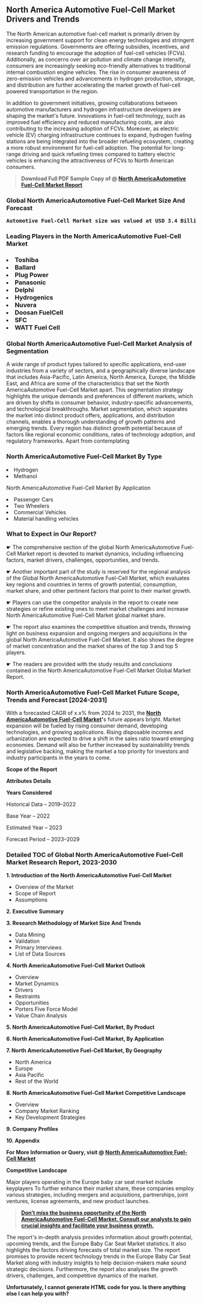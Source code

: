 <p> <h2>North America Automotive Fuel-Cell Market Drivers and Trends</h2><p>The North American automotive fuel-cell market is primarily driven by increasing government support for clean energy technologies and stringent emission regulations. Governments are offering subsidies, incentives, and research funding to encourage the adoption of fuel-cell vehicles (FCVs). Additionally, as concerns over air pollution and climate change intensify, consumers are increasingly seeking eco-friendly alternatives to traditional internal combustion engine vehicles. The rise in consumer awareness of zero-emission vehicles and advancements in hydrogen production, storage, and distribution are further accelerating the market growth of fuel-cell powered transportation in the region.</p><p>In addition to government initiatives, growing collaborations between automotive manufacturers and hydrogen infrastructure developers are shaping the market's future. Innovations in fuel-cell technology, such as improved fuel efficiency and reduced manufacturing costs, are also contributing to the increasing adoption of FCVs. Moreover, as electric vehicle (EV) charging infrastructure continues to expand, hydrogen fueling stations are being integrated into the broader refueling ecosystem, creating a more robust environment for fuel-cell adoption. The potential for long-range driving and quick refueling times compared to battery electric vehicles is enhancing the attractiveness of FCVs to North American consumers.</p></p><blockquote id="" class=""><strong>Download Full PDF Sample Copy of @&nbsp;<a href="https://www.verifiedmarketreports.com/download-sample/?rid=493784&utm_source=GitHub-Jan&utm_medium=290" target="_blank">North AmericaAutomotive Fuel-Cell Market Report</a>&nbsp;&nbsp;</strong></blockquote><h3 id="" class=""><strong>Global&nbsp;North AmericaAutomotive Fuel-Cell Market Size And Forecast</strong></h3><pre class="reader-text-block__code-block"><strong>Automotive Fuel-Cell Market size was valued at USD 3.4 Billion in 2022 and is projected to reach USD 23.5 Billion by 2030, growing at a CAGR of 27.8% from 2024 to 2030.</strong></pre><h3 id="" class="">Leading Players in the&nbsp;North AmericaAutomotive Fuel-Cell Market</h3><h3 class=""></Li><Li>Toshiba</Li><Li> Ballard</Li><Li> Plug Power</Li><Li> Panasonic</Li><Li> Delphi</Li><Li> Hydrogenics</Li><Li> Nuvera</Li><Li> Doosan FuelCell</Li><Li> SFC</Li><Li> WATT Fuel Cell</h3><h3 id="" class="">Global&nbsp;North AmericaAutomotive Fuel-Cell Market Analysis of Segmentation</h3><p id="" class="">A wide range of product types tailored to specific applications, end-user industries from a variety of sectors, and a geographically diverse landscape that includes Asia-Pacific, Latin America, North America, Europe, the Middle East, and Africa are some of the characteristics that set the North AmericaAutomotive Fuel-Cell Market apart. This segmentation strategy highlights the unique demands and preferences of different markets, which are driven by shifts in consumer behavior, industry-specific advancements, and technological breakthroughs. Market segmentation, which separates the market into distinct product offers, applications, and distribution channels, enables a thorough understanding of growth patterns and emerging trends. Every region has distinct growth potential because of factors like regional economic conditions, rates of technology adoption, and regulatory frameworks. Apart from contemplating</p><h3 id="" class="">North AmericaAutomotive Fuel-Cell Market&nbsp;By Type</h3><p></Li><Li>Hydrogen</Li><Li> Methanol</p><div class="" data-test-id=""><p>North AmericaAutomotive Fuel-Cell Market&nbsp;By Application</p></div><p class=""></Li><Li>Passenger Cars</Li><Li> Two Wheelers</Li><Li> Commercial Vehicles</Li><Li> Material handling vehicles</p><div class="" data-test-id=""><h3><span class="">What to Expect in Our Report?</span></h3></div><div class="" data-test-id=""><p><span class="">☛ The comprehensive section of the global North AmericaAutomotive Fuel-Cell Market report is devoted to market dynamics, including influencing factors, market drivers, challenges, opportunities, and trends.</span></p></div><div class="" data-test-id=""><p><span class="">☛ Another important part of the study is reserved for the regional analysis of the Global North AmericaAutomotive Fuel-Cell Market, which evaluates key regions and countries in terms of growth potential, consumption, market share, and other pertinent factors that point to their market growth.</span></p></div><div class="" data-test-id=""><p><span class="">☛ Players can use the competitor analysis in the report to create new strategies or refine existing ones to meet market challenges and increase North AmericaAutomotive Fuel-Cell Market global market share.</span></p></div><div class="" data-test-id=""><p><span class="">☛ The report also examines the competitive situation and trends, throwing light on business expansion and ongoing mergers and acquisitions in the global North AmericaAutomotive Fuel-Cell Market. It also shows the degree of market concentration and the market shares of the top 3 and top 5 players.</span></p></div><div class="" data-test-id=""><p><span class="">☛ The readers are provided with the study results and conclusions contained in the North AmericaAutomotive Fuel-Cell Market Global Market Report.</span></p></div><div class="" data-test-id=""><h3><span class="">North AmericaAutomotive Fuel-Cell Market Future Scope, Trends and Forecast [2024-2031]</span></h3></div><div class="" data-test-id=""><p><span class="">With a forecasted CAGR of x.x% from 2024 to 2031, the <strong><a href="https://www.verifiedmarketreports.com/download-sample/?rid=493784&utm_source=GitHub-Jan&utm_medium=290" target="_blank">North AmericaAutomotive Fuel-Cell Market</a>'</strong>s future appears bright. Market expansion will be fueled by rising consumer demand, developing technologies, and growing applications. Rising disposable incomes and urbanization are expected to drive a shift in the sales ratio toward emerging economies. Demand will also be further increased by sustainability trends and legislative backing, making the market a top priority for investors and industry participants in the years to come.</span></p><p id="ember66" class="ember-view reader-text-block__paragraph"><strong>Scope of the Report</strong></p><p id="ember67" class="ember-view reader-text-block__paragraph"><strong>Attributes Details</strong></p><p id="ember68" class="ember-view reader-text-block__paragraph"><strong>Years Considered</strong></p><p id="ember69" class="ember-view reader-text-block__paragraph">Historical Data &ndash; 2019&ndash;2022</p><p id="ember70" class="ember-view reader-text-block__paragraph">Base Year &ndash; 2022</p><p id="ember71" class="ember-view reader-text-block__paragraph">Estimated Year &ndash; 2023</p><p id="ember72" class="ember-view reader-text-block__paragraph">Forecast Period &ndash; 2023&ndash;2029</p></div><h3 id="" class="">Detailed TOC of Global North AmericaAutomotive Fuel-Cell Market Research Report, 2023-2030</h3><p id="" class=""><strong>1. Introduction of the North AmericaAutomotive Fuel-Cell Market</strong></p><ul><li>Overview of the Market</li><li>Scope of Report</li><li>Assumptions</li></ul><p id="" class=""><strong>2. Executive Summary</strong></p><p id="" class=""><strong>3. Research Methodology of Market Size And Trends</strong></p><ul><li>Data Mining</li><li>Validation</li><li>Primary Interviews</li><li>List of Data Sources</li></ul><p id="" class=""><strong>4. North AmericaAutomotive Fuel-Cell Market Outlook</strong></p><ul><li>Overview</li><li>Market Dynamics</li><li>Drivers</li><li>Restraints</li><li>Opportunities</li><li>Porters Five Force Model</li><li>Value Chain Analysis</li></ul><p id="" class=""><strong>5. North AmericaAutomotive Fuel-Cell Market, By Product</strong></p><p id="" class=""><strong>6. North AmericaAutomotive Fuel-Cell Market, By Application</strong></p><p id="" class=""><strong>7. North AmericaAutomotive Fuel-Cell Market, By Geography</strong></p><ul><li>North America</li><li>Europe</li><li>Asia Pacific</li><li>Rest of the World</li></ul><p id="" class=""><strong>8. North AmericaAutomotive Fuel-Cell Market Competitive Landscape</strong></p><ul><li>Overview</li><li>Company Market Ranking</li><li>Key Development Strategies</li></ul><p id="" class=""><strong>9. Company Profiles</strong></p><p id="" class=""><strong>10. Appendix</strong></p><p><strong>For More Information or Query, visit&nbsp;@ <a href="https://www.verifiedmarketreports.com/product/automotive-fuel-cell-market-size-and-forecast/" target="_blank">North AmericaAutomotive Fuel-Cell Market</a></strong></p><p id="ember61" class="ember-view reader-text-block__paragraph"><strong>Competitive Landscape</strong></p><p id="ember62" class="ember-view reader-text-block__paragraph">Major players operating in the Europe baby car seat market include keyplayers To further enhance their market share, these companies employ various strategies, including mergers and acquisitions, partnerships, joint ventures, license agreements, and new product launches.</p><blockquote id="ember63" class="ember-view reader-text-block__blockquote"><strong><a href="https://www.verifiedmarketreports.com/download-sample/?rid=493784&utm_source=GitHub-Jan&utm_medium=290" target="_blank">Don&rsquo;t miss the business opportunity of the North AmericaAutomotive Fuel-Cell Market. Consult our analysts to gain crucial insights and facilitate your business growth.</a></strong></blockquote><p id="ember64" class="ember-view reader-text-block__paragraph">The report's in-depth analysis provides information about growth potential, upcoming trends, and the Europe Baby Car Seat Market statistics. It also highlights the factors driving forecasts of total market size. The report promises to provide recent technology trends in the Europe Baby Car Seat Market along with industry insights to help decision-makers make sound strategic decisions. Furthermore, the report also analyses the growth drivers, challenges, and competitive dynamics of the market.</p><p class="ember-view reader-text-block__paragraph"><strong>Unfortunately, I cannot generate HTML code for you. Is there anything else I can help you with?</strong></p>
